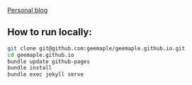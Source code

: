 [Personal blog](http://geemaple.github.io/)

## How to run locally:

```sh
git clone git@github.com:geemaple/geemaple.github.io.git
cd geemaple.github.io
bundle update github-pages 
bundle install
bundle exec jekyll serve
```
